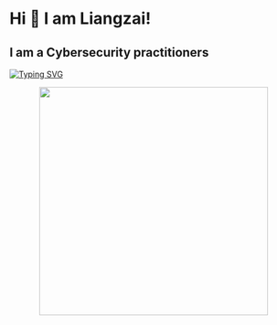 
# Hi 👋 I am Liangzai! 
I am a Cybersecurity practitioners
---
<a href="https://git.io/typing-svg"><img src="https://readme-typing-svg.demolab.com?font=Zhi+Mang+Xing&pause=1000&color=F7A99B&background=FFFFFF00&width=435&lines=%E6%98%A5%E9%A3%8E%E8%8B%A5%E6%9C%89%E6%80%9C%E8%8A%B1%E6%84%8F+%E5%8F%AF%E5%90%A6%E8%AE%B8%E6%88%91%E5%86%8D%E5%B0%91%E5%B9%B4%EF%BC%81" alt="Typing SVG" /></a>
<p align="center">
  <img src="https://github-readme-stats.vercel.app/api?username=liangzai-ff&show_icons=true&theme=bear" width="400">

</p>

